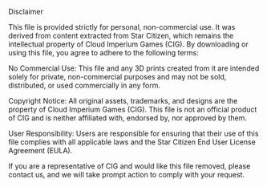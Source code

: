 Disclaimer

This file is provided strictly for personal, non-commercial use. It was derived from content extracted from Star Citizen, which remains the intellectual property of Cloud Imperium Games (CIG). By downloading or using this file, you agree to adhere to the following terms:

No Commercial Use: This file and any 3D prints created from it are intended solely for private, non-commercial purposes and may not be sold, distributed, or used commercially in any form.

Copyright Notice: All original assets, trademarks, and designs are the property of Cloud Imperium Games (CIG). This file is not an official product of CIG and is neither affiliated with, endorsed by, nor approved by them.

User Responsibility: Users are responsible for ensuring that their use of this file complies with all applicable laws and the Star Citizen End User License Agreement (EULA).

If you are a representative of CIG and would like this file removed, please contact us, and we will take prompt action to comply with your request.
